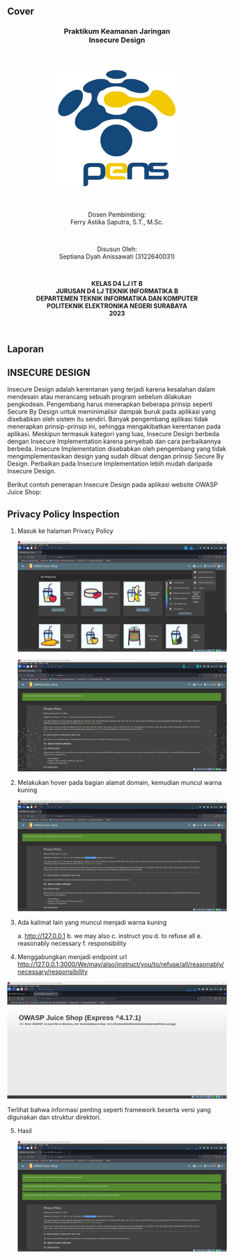 ## Cover

<h3 align="center">
    <b>Praktikum Keamanan Jaringan</b><br>
    Insecure Design
</h3>
<br>
<p align="center">
  <img src="../image/Logo_PENS.png" alt="Size Limit CLI" width="300">
</p>
<br>
<p align="center">
    Dosen Pembimbing:<br>
    Ferry Astika Saputra, S.T., M.Sc.
</p>
<br>
<p align="center">
    Disusun Oleh:<br>
    Septiana Dyah Anissawati (3122640031)
</p>
<br>
<p align="center">
    <b>
        KELAS D4 LJ IT B <br>
        JURUSAN D4 LJ TEKNIK INFORMATIKA B<br>
        DEPARTEMEN TEKNIK INFORMATIKA DAN KOMPUTER <br> 
        POLITEKNIK ELEKTRONIKA NEGERI SURABAYA <br>
        2023
    </b>
</p>
<br>


## Laporan

## INSECURE DESIGN

Insecure Design adalah kerentanan yang terjadi karena kesalahan dalam mendesain atau merancang sebuah program sebelum dilakukan pengkodean. Pengembang harus menerapkan beberapa prinsip seperti Secure By Design untuk meminimalisir dampak buruk pada aplikasi yang disebabkan oleh sistem itu sendiri. Banyak pengembang aplikasi tidak menerapkan prinsip-prinsip ini, sehingga mengakibatkan kerentanan pada aplikasi. Meskipun termasuk kategori yang luas, Insecure Design berbeda dengan Insecure Implementation karena penyebab dan cara perbaikannya berbeda. Insecure Implementation disebabkan oleh pengembang yang tidak mengimplementasikan design yang sudah dibuat dengan prinsip Secure By Design. Perbaikan pada Insecure Implementation lebih mudah daripada Insecure Design.

Berikut contoh penerapan Insecure Design pada aplikasi website OWASP Juice Shop:

## Privacy Policy Inspection

1. Masuk ke halaman Privacy Policy

    ![Screenshot](../image/task-5/1.png)

    ![Screenshot](../image/task-5/2.png)

2. Melakukan hover pada bagian alamat domain, kemudian muncul warna kuning

    ![Screenshot](../image/task-5/3.png)

3. Ada kalimat lain yang muncul menjadi warna kuning

    a. http://127.0.0.1
    b. we may also
    c. instruct you
    d. to refuse all
    e. reasonably necessary
    f. responsibility

4. Menggabungkan menjadi endpoint url
http://127.0.0.1:3000/We/may/also/instruct/you/to/refuse/all/reasonably/necessary/responsibility

   
![Screenshot](../image/task-5/4.png)

Terlihat bahwa informasi penting seperti framework beserta versi yang digunakan dan struktur direktori.

5. Hasil

    ![Screenshot](../image/task-5/5.png)